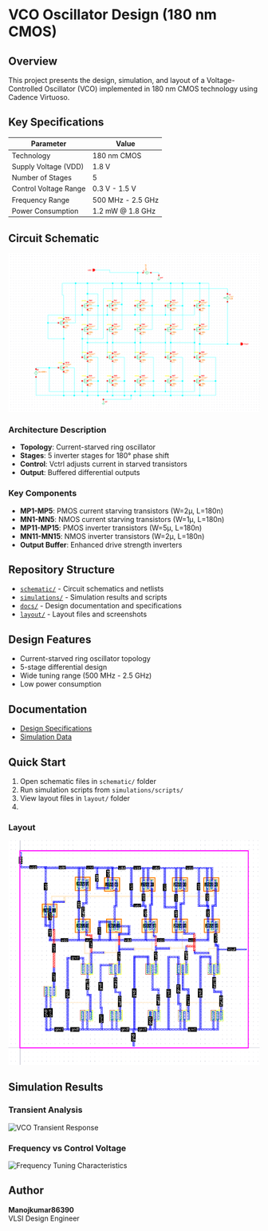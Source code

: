 # VCO Oscillator Design (180 nm CMOS)

## Overview
This project presents the design, simulation, and layout of a Voltage-Controlled Oscillator (VCO) implemented in 180 nm CMOS technology using Cadence Virtuoso.

## Key Specifications
| Parameter              | Value                     |
|------------------------|---------------------------|
| Technology             | 180 nm CMOS               |
| Supply Voltage (VDD)   | 1.8 V                     |
| Number of Stages       | 5                         |
| Control Voltage Range  | 0.3 V - 1.5 V             |
| Frequency Range        | 500 MHz - 2.5 GHz         |
| Power Consumption      | 1.2 mW @ 1.8 GHz          |

## Circuit Schematic

![VCO Schematic Diagram](schematic/vcoschematic.png)


### Architecture Description
- **Topology**: Current-starved ring oscillator
- **Stages**: 5 inverter stages for 180° phase shift
- **Control**: Vctrl adjusts current in starved transistors
- **Output**: Buffered differential outputs

### Key Components
- **MP1-MP5**: PMOS current starving transistors (W=2μ, L=180n)
- **MN1-MN5**: NMOS current starving transistors (W=1μ, L=180n)  
- **MP11-MP15**: PMOS inverter transistors (W=5μ, L=180n)
- **MN11-MN15**: NMOS inverter transistors (W=2μ, L=180n)
- **Output Buffer**: Enhanced drive strength inverters

## Repository Structure
- [`schematic/`](schematic/) - Circuit schematics and netlists
- [`simulations/`](simulations/) - Simulation results and scripts
- [`docs/`](docs/) - Design documentation and specifications
- [`layout/`](layout/) - Layout files and screenshots

## Design Features
- Current-starved ring oscillator topology
- 5-stage differential design
- Wide tuning range (500 MHz - 2.5 GHz)
- Low power consumption

## Documentation
- [Design Specifications](docs/design_specifications.md)
- [Simulation Data](simulations/vco_output_data.csv)

## Quick Start
1. Open schematic files in `schematic/` folder
2. Run simulation scripts from `simulations/scripts/`
3. View layout files in `layout/` folder
4. 
### Layout
![VCO Layout](layout/vcolayout.png)

## Simulation Results

### Transient Analysis
![VCO Transient Response](simulations/vco_graph11(1).png)

### Frequency vs Control Voltage
![Frequency Tuning Characteristics](simulations/vco_frequency_vs_vctrl.png)



## Author
**Manojkumar86390**  
VLSI Design Engineer


